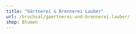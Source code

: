 ```yaml
---
title: "Gärtnerei & Brennerei Lauber"
url: /bruchsal/gaertnerei-und-brennerei-lauber/
shop: Blumen
---
```

